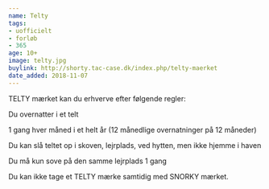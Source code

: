 ```yaml
---
name: Telty
tags:
- uofficielt
- forløb
- 365
age: 10+
image: telty.jpg
buylink: http://shorty.tac-case.dk/index.php/telty-maerket
date_added: 2018-11-07
---
```

TELTY mærket kan du erhverve efter følgende regler:

Du overnatter i et telt

1 gang hver måned i et helt år (12 månedlige overnatninger på 12 måneder)

Du kan slå teltet op i skoven, lejrplads, ved hytten, men ikke hjemme i haven

Du må kun sove på den samme lejrplads 1 gang

Du  kan ikke tage et TELTY mærke samtidig med SNORKY mærket.
